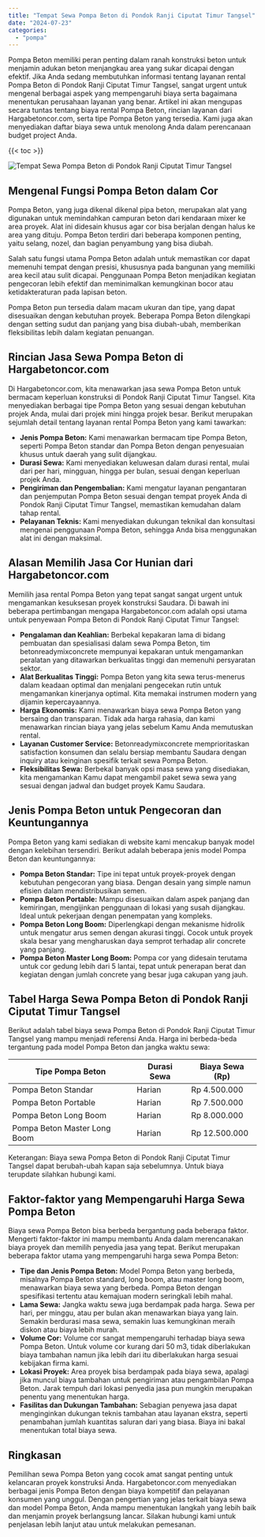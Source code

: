 ```yaml
---
title: "Tempat Sewa Pompa Beton di Pondok Ranji Ciputat Timur Tangsel"
date: "2024-07-23"
categories: 
  - "pompa"
---
```




Pompa Beton memiliki peran penting dalam ranah konstruksi beton untuk menjamin adukan beton menjangkau area yang sukar dicapai dengan efektif. Jika Anda sedang membutuhkan informasi tentang layanan rental Pompa Beton di Pondok Ranji Ciputat Timur Tangsel, sangat urgent untuk mengenal berbagai aspek yang mempengaruhi biaya serta bagaimana menentukan perusahaan layanan yang benar. Artikel ini akan mengupas secara tuntas tentang biaya rental Pompa Beton, rincian layanan dari Hargabetoncor.com, serta tipe Pompa Beton yang tersedia. Kami juga akan menyediakan daftar biaya sewa untuk menolong Anda dalam perencanaan budget project Anda.

{{< toc >}}

![Tempat Sewa Pompa Beton di Pondok Ranji Ciputat Timur Tangsel](https://hargareadymixid.github.io/pompa/concrete-pump%20(29).png)

## Mengenal Fungsi Pompa Beton dalam Cor

Pompa Beton, yang juga dikenal dikenal pipa beton, merupakan alat yang digunakan untuk memindahkan campuran beton dari kendaraan mixer ke area proyek. Alat ini didesain khusus agar cor bisa berjalan dengan halus ke area yang dituju. Pompa Beton terdiri dari beberapa komponen penting, yaitu selang, nozel, dan bagian penyambung yang bisa diubah.

Salah satu fungsi utama Pompa Beton adalah untuk memastikan cor dapat memenuhi tempat dengan presisi, khususnya pada bangunan yang memiliki area kecil atau sulit dicapai. Penggunaan Pompa Beton menjadikan kegiatan pengecoran lebih efektif dan meminimalkan kemungkinan bocor atau ketidakteraturan pada lapisan beton.

Pompa Beton pun tersedia dalam macam ukuran dan tipe, yang dapat disesuaikan dengan kebutuhan proyek. Beberapa Pompa Beton dilengkapi dengan setting sudut dan panjang yang bisa diubah-ubah, memberikan fleksibilitas lebih dalam kegiatan penuangan.

## Rincian Jasa Sewa Pompa Beton di Hargabetoncor.com

Di Hargabetoncor.com, kita menawarkan jasa sewa Pompa Beton untuk bermacam keperluan konstruksi di Pondok Ranji Ciputat Timur Tangsel. Kita menyediakan berbagai tipe Pompa Beton yang sesuai dengan kebutuhan projek Anda, mulai dari projek mini hingga projek besar. Berikut merupakan sejumlah detail tentang layanan rental Pompa Beton yang kami tawarkan:

- **Jenis Pompa Beton:** Kami menawarkan bermacam tipe Pompa Beton, seperti Pompa Beton standar dan Pompa Beton dengan penyesuaian khusus untuk daerah yang sulit dijangkau.
- **Durasi Sewa:** Kami menyediakan keluwesan dalam durasi rental, mulai dari per hari, mingguan, hingga per bulan, sesuai dengan keperluan projek Anda.
- **Pengiriman dan Pengembalian:** Kami mengatur layanan pengantaran dan penjemputan Pompa Beton sesuai dengan tempat proyek Anda di Pondok Ranji Ciputat Timur Tangsel, memastikan kemudahan dalam tahap rental.
- **Pelayanan Teknis:** Kami menyediakan dukungan teknikal dan konsultasi mengenai penggunaan Pompa Beton, sehingga Anda bisa menggunakan alat ini dengan maksimal.

## Alasan Memilih Jasa Cor Hunian dari Hargabetoncor.com

Memilih jasa rental Pompa Beton yang tepat sangat sangat urgent untuk mengamankan kesuksesan proyek konstruksi Saudara. Di bawah ini beberapa pertimbangan mengapa Hargabetoncor.com adalah opsi utama untuk penyewaan Pompa Beton di Pondok Ranji Ciputat Timur Tangsel:

- **Pengalaman dan Keahlian:** Berbekal kepakaran lama di bidang pembuatan dan spesialisasi dalam sewa Pompa Beton, tim betonreadymixconcrete mempunyai kepakaran untuk mengamankan peralatan yang ditawarkan berkualitas tinggi dan memenuhi persyaratan sektor.
- **Alat Berkualitas Tinggi:** Pompa Beton yang kita sewa terus-menerus dalam keadaan optimal dan menjalani pengecekan rutin untuk mengamankan kinerjanya optimal. Kita memakai instrumen modern yang dijamin kepercayaannya.
- **Harga Ekonomis:** Kami menawarkan biaya sewa Pompa Beton yang bersaing dan transparan. Tidak ada harga rahasia, dan kami menawarkan rincian biaya yang jelas sebelum Kamu Anda memutuskan rental.
- **Layanan Customer Service:** Betonreadymixconcrete memprioritaskan satisfaction konsumen dan selalu bersiap membantu Saudara dengan inquiry atau keinginan spesifik terkait sewa Pompa Beton.
- **Fleksibilitas Sewa:** Berbekal banyak opsi masa sewa yang disediakan, kita mengamankan Kamu dapat mengambil paket sewa sewa yang sesuai dengan jadwal dan budget proyek Kamu Saudara.

## Jenis Pompa Beton untuk Pengecoran dan Keuntungannya

Pompa Beton yang kami sediakan di website kami mencakup banyak model dengan kelebihan tersendiri. Berikut adalah beberapa jenis model Pompa Beton dan keuntungannya:

- **Pompa Beton Standar:** Tipe ini tepat untuk proyek-proyek dengan kebutuhan pengecoran yang biasa. Dengan desain yang simple namun efisien dalam mendistribusikan semen.
- **Pompa Beton Portable:** Mampu disesuaikan dalam aspek panjang dan kemiringan, mengijinkan penggunaan di lokasi yang susah dijangkau. Ideal untuk pekerjaan dengan penempatan yang kompleks.
- **Pompa Beton Long Boom:** Diperlengkapi dengan mekanisme hidrolik untuk mengatur arus semen dengan akurasi tinggi. Cocok untuk proyek skala besar yang mengharuskan daya semprot terhadap alir concrete yang panjang.
- **Pompa Beton Master Long Boom:** Pompa cor yang didesain terutama untuk cor gedung lebih dari 5 lantai, tepat untuk penerapan berat dan kegiatan dengan jumlah concrete yang besar juga cakupan yang jauh.

## Tabel Harga Sewa Pompa Beton di Pondok Ranji Ciputat Timur Tangsel

Berikut adalah tabel biaya sewa Pompa Beton di Pondok Ranji Ciputat Timur Tangsel yang mampu menjadi referensi Anda. Harga ini berbeda-beda tergantung pada model Pompa Beton dan jangka waktu sewa:

| Tipe Pompa Beton | Durasi Sewa | Biaya Sewa (Rp) |
| --- | --- | --- |
| Pompa Beton Standar | Harian | Rp 4.500.000 |
| Pompa Beton Portable | Harian | Rp 7.500.000 |
| Pompa Beton Long Boom | Harian | Rp 8.000.000 |
| Pompa Beton Master Long Boom | Harian | Rp 12.500.000 |

Keterangan: Biaya sewa Pompa Beton di Pondok Ranji Ciputat Timur Tangsel dapat berubah-ubah kapan saja sebelumnya. Untuk biaya terupdate silahkan hubungi kami.

## Faktor-faktor yang Mempengaruhi Harga Sewa Pompa Beton

Biaya sewa Pompa Beton bisa berbeda bergantung pada beberapa faktor. Mengerti faktor-faktor ini mampu membantu Anda dalam merencanakan biaya proyek dan memilih penyedia jasa yang tepat. Berikut merupakan beberapa faktor utama yang mempengaruhi harga sewa Pompa Beton:

- **Tipe dan Jenis Pompa Beton:** Model Pompa Beton yang berbeda, misalnya Pompa Beton standard, long boom, atau master long boom, menawarkan biaya sewa yang berbeda. Pompa Beton dengan spesifikasi tertentu atau kemajuan modern seringkali lebih mahal.
- **Lama Sewa:** Jangka waktu sewa juga berdampak pada harga. Sewa per hari, per minggu, atau per bulan akan menawarkan biaya yang lain. Semakin berdurasi masa sewa, semakin luas kemungkinan meraih diskon atau biaya lebih murah.
- **Volume Cor:** Volume cor sangat mempengaruhi terhadap biaya sewa Pompa Beton. Untuk volume cor kurang dari 50 m3, tidak diberlakukan biaya tambahan namun jika lebih dari itu diberlakukan harga sesuai kebijakan firma kami.
- **Lokasi Proyek:** Area proyek bisa berdampak pada biaya sewa, apalagi jika muncul biaya tambahan untuk pengiriman atau pengambilan Pompa Beton. Jarak tempuh dari lokasi penyedia jasa pun mungkin merupakan penentu yang menentukan harga.
- **Fasilitas dan Dukungan Tambahan:** Sebagian penyewa jasa dapat menginginkan dukungan teknis tambahan atau layanan ekstra, seperti penambahan jumlah kuantitas saluran dari yang biasa. Biaya ini bakal menentukan total biaya sewa.

## Ringkasan

Pemilihan sewa Pompa Beton yang cocok amat sangat penting untuk kelancaran proyek konstruksi Anda. Hargabetoncor.com menyediakan berbagai jenis Pompa Beton dengan biaya kompetitif dan pelayanan konsumen yang unggul. Dengan pengertian yang jelas terkait biaya sewa dan model Pompa Beton, Anda mampu menentukan langkah yang lebih baik dan menjamin proyek berlangsung lancar. Silakan hubungi kami untuk penjelasan lebih lanjut atau untuk melakukan pemesanan.
